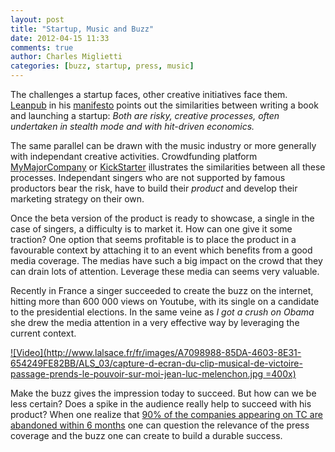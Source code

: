 ```yaml
---
layout: post
title: "Startup, Music and Buzz"
date: 2012-04-15 11:33
comments: true
author: Charles Miglietti
categories: [buzz, startup, press, music] 
---
```


The challenges a startup faces, other creative initiatives face them.
[Leanpub](http://leanpub.com/) in his
[manifesto](http://leanpub.com/manifesto) points out the similarities
between writing a book and launching a startup: _Both are risky, creative
processes, often undertaken in stealth mode and with hit-driven economics._   

The same parallel can be drawn with the music industry or more generally
with independant creative activities. Crowdfunding platform
[MyMajorCompany](http://www.mymajorcompany.com/) or [KickStarter](http://www.kickstarter.com/) 
illustrates the similarities between all these processes. 
Independant singers who are not supported by famous productors bear the risk, 
have to build their _product_ and develop their marketing
strategy on their own. 

Once the beta version of the product is ready to showcase, a single in
the case of singers, a difficulty is to market it. How can one give it
some traction? One option that seems profitable is to place the
product in a favourable context by attaching it to an event which
benefits from a good media coverage. The medias have such a big impact
on the crowd that they can drain lots of attention. Leverage these
media can seems very valuable.  

Recently in France a singer succeeded to create the buzz
on the internet, hitting more than 600 000 views on Youtube, with its
single on a candidate to the presidential elections. In the same veine
as _I got a crush on Obama_ she drew the media attention in a very
effective way by leveraging the current context.  

[![Video](http://www.lalsace.fr/fr/images/A7098988-85DA-4603-8E31-654249FE82BB/ALS_03/capture-d-ecran-du-clip-musical-de-victoire-passage-prends-le-pouvoir-sur-moi-jean-luc-melenchon.jpg =400x)](http://vimeo.com/40084651)


Make the buzz gives the impression today to succeed. But how can we be
less certain? Does a spike in the audience really help to succeed with
his product? When one realize that [90% of the companies appearing on TC
are abandoned within 6 months](http://simply.io/blog/2012/03/welcome-to-the-real-world-just-because-youre-on-techcrunch-doesnt-mean-youve-won/) 
one can question the relevance of the press coverage and the buzz one
can create to build a durable success. 


